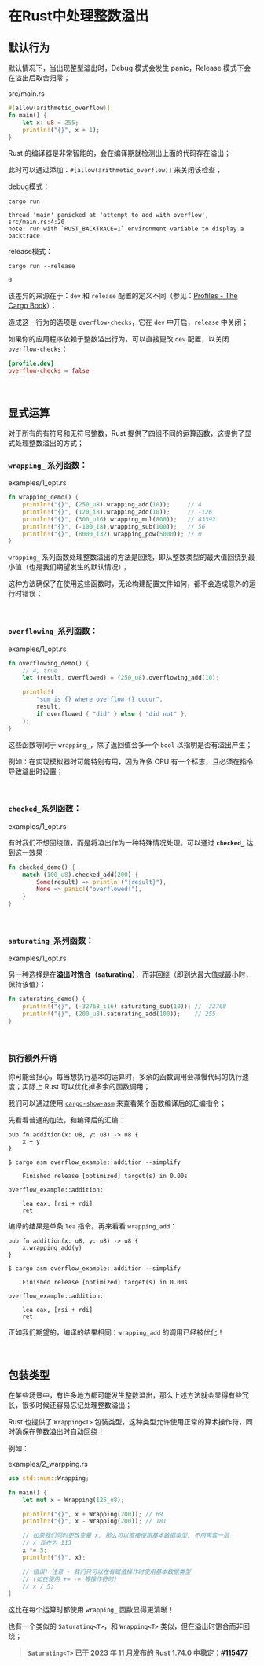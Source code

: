 # **在Rust中处理整数溢出**

## **默认行为**

默认情况下，当出现整型溢出时，Debug 模式会发生 panic，Release 模式下会在溢出后取舍归零；

src/main.rs

```rust
#[allow(arithmetic_overflow)]
fn main() {
    let x: u8 = 255;
    println!("{}", x + 1);
}
```

Rust 的编译器是非常智能的，会在编译期就检测出上面的代码存在溢出；

此时可以通过添加：`#[allow(arithmetic_overflow)]` 来关闭该检查；

debug模式：

```shel
cargo run

thread 'main' panicked at 'attempt to add with overflow', src/main.rs:4:20
note: run with `RUST_BACKTRACE=1` environment variable to display a backtrace
```

release模式：


```shel
cargo run --release

0
```

该差异的来源在于：`dev` 和 `release` 配置的定义不同（参见：[Profiles - The Cargo Book](https://doc.rust-lang.org/cargo/reference/profiles.html)）；

造成这一行为的选项是 `overflow-checks`，它在 `dev` 中开启，`release` 中关闭；

如果你的应用程序依赖于整数溢出行为，可以直接更改 `dev` 配置，以关闭 `overflow-checks`：

```toml
[profile.dev]
overflow-checks = false
```

<br/>

## **显式运算**

对于所有的有符号和无符号整数，Rust 提供了四组不同的运算函数，这提供了显式处理整数溢出的方式；

### **`wrapping_` 系列函数：**

examples/1_opt.rs

```rust
fn wrapping_demo() {
    println!("{}", (250_u8).wrapping_add(10));     // 4
    println!("{}", (120_i8).wrapping_add(10));     // -126
    println!("{}", (300_u16).wrapping_mul(800));   // 43392
    println!("{}", (-100_i8).wrapping_sub(100));   // 56
    println!("{}", (8000_i32).wrapping_pow(5000)); // 0
}
```

`wrapping_` 系列函数处理整数溢出的方法是回绕，即从整数类型的最大值回绕到最小值（也是我们期望发生的默认情况）；

这种方法确保了在使用这些函数时，无论构建配置文件如何，都不会造成意外的运行时错误；

<br/>

### **`overflowing_`系列函数：**

examples/1_opt.rs

```rust
fn overflowing_demo() {
    // 4, true
    let (result, overflowed) = (250_u8).overflowing_add(10);

    println!(
        "sum is {} where overflow {} occur",
        result,
        if overflowed { "did" } else { "did not" },
    );
}
```

这些函数等同于 `wrapping_`，除了返回值会多一个 `bool` 以指明是否有溢出产生；

例如：在实现模拟器时可能特别有用，因为许多 CPU 有一个标志，且必须在指令导致溢出时设置；

<br/>

### **`checked_`系列函数：**

examples/1_opt.rs

有时我们不想回绕值，而是将溢出作为一种特殊情况处理。可以通过 **`checked_`** 达到这一效果：

```rust
fn checked_demo() {
    match (100_u8).checked_add(200) {
        Some(result) => println!("{result}"),
        None => panic!("overflowed!"),
    }
}
```

<br/>

### **`saturating_`系列函数：**

examples/1_opt.rs

另一种选择是在**溢出时饱合（saturating）**，而非回绕（即到达最大值或最小时，保持该值）：

```rust
fn saturating_demo() {
    println!("{}", (-32768_i16).saturating_sub(10)); // -32768
    println!("{}", (200_u8).saturating_add(100));    // 255
}
```

<br/>

### **执行额外开销**

你可能会担心，每当想执行基本的运算时，多余的函数调用会减慢代码的执行速度；实际上 Rust 可以优化掉多余的函数调用；

我们可以通过使用 [`cargo-show-asm`](https://crates.io/crates/cargo-show-asm) 来查看某个函数编译后的汇编指令；

先看看普通的加法，和编译后的汇编：

```
pub fn addition(x: u8, y: u8) -> u8 {
    x + y
}

$ cargo asm overflow_example::addition --simplify

    Finished release [optimized] target(s) in 0.00s

overflow_example::addition:

    lea eax, [rsi + rdi]
    ret
```

编译的结果是单条 `lea` 指令。再来看看 `wrapping_add`：

```
pub fn addition(x: u8, y: u8) -> u8 {
    x.wrapping_add(y)
}

$ cargo asm overflow_example::addition --simplify

    Finished release [optimized] target(s) in 0.00s

overflow_example::addition:

    lea eax, [rsi + rdi]
    ret
```

正如我们期望的，编译的结果相同：`wrapping_add` 的调用已经被优化！

<br/>

## **包装类型**

在某些场景中，有许多地方都可能发生整数溢出，那么上述方法就会显得有些冗长，很多时候还容易忘记处理整数溢出；

Rust 也提供了 `Wrapping<T>` 包装类型，这种类型允许使用正常的算术操作符，同时确保在整数溢出时自动回绕！

例如：

examples/2_warpping.rs

```rust
use std::num::Wrapping;

fn main() {
    let mut x = Wrapping(125_u8);

    println!("{}", x + Wrapping(200)); // 69
    println!("{}", x - Wrapping(200)); // 181

    // 如果我们同时更改变量 x, 那么可以直接使用基本数据类型, 不用再套一层
    // x 现在为 113
    x *= 5;
    println!("{}", x);

    // 错误! 注意 - 我们只可以在有赋值操作时使用基本数据类型
    // (如在使用 += -= 等操作符时)
    // x / 5;
}
```

这比在每个运算时都使用 `wrapping_` 函数显得更清晰！

也有一个类似的 `Saturating<T>`，和 `Wrapping<T>` 类似，但在溢出时饱合而非回绕；

>   **`Saturating<T>` 已于 2023 年 11 月发布的 Rust 1.74.0 中稳定：[#115477](https://github.com/rust-lang/rust/pull/115477/)**
